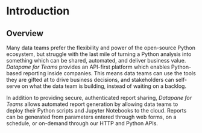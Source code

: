 # Introduction

## Overview

Many data teams prefer the flexibility and power of the open-source Python ecosystem, but struggle with the last mile of turning a Python analysis into something which can be shared, automated, and deliver business value. _Datapane for Teams_ provides an API-first platform which enables Python-based reporting inside companies. This means data teams can use the tools they are gifted at to drive business decisions, and  stakeholders can self-serve on what the data team is building, instead of waiting on a backlog.

In addition to providing secure, authenticated report sharing, _Datapane for Teams_ allows automated report generation by allowing data teams to deploy their Python scripts and Jupyter Notebooks to the cloud. Reports can be generated from parameters entered through web forms, on a schedule, or on-demand through our HTTP and Python APIs.

## 



